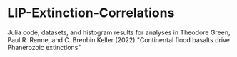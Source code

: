 # LIP-Extinction-Correlations
Julia code, datasets, and histogram results for analyses in Theodore Green, Paul R. Renne, and C. Brenhin Keller (2022) "Continental flood basalts drive Phanerozoic extinctions"
